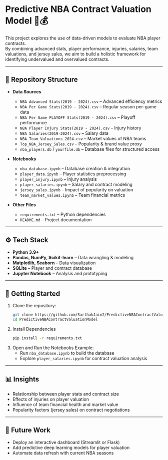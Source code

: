 # Predictive NBA Contract Valuation Model 🏀💰

This project explores the use of data-driven models to evaluate NBA player contracts.  
By combining advanced stats, player performance, injuries, salaries, team valuations, and jersey sales, we aim to build a holistic framework for identifying undervalued and overvalued contracts.

---

## 📂 Repository Structure

- **Data Sources**
  - `NBA Advanced Stats(2019 - 2024).csv` – Advanced efficiency metrics
  - `NBA Per Game Stats(2019 - 2024).csv` – Regular season per-game data
  - `NBA Per Game PLAYOFF Stats(2019 - 2024).csv` – Playoff performance
  - `NBA Player Injury Stats(2019 - 2024).csv` – Injury history
  - `NBA Salaries(2019-2024).csv` – Salary data
  - `NBA_Team_Valuations_2024.csv` – Market values of NBA teams
  - `Top_NBA_Jersey_Sales.csv` – Popularity & brand value proxy
  - `nba_players.db` / `yourfile.db` – Database files for structured access

- **Notebooks**
  - `nba_database.ipynb` – Database creation & integration
  - `player_data.ipynb` – Player statistics preprocessing
  - `player_injury.ipynb` – Injury analysis
  - `player_salaries.ipynb` – Salary and contract modeling
  - `jersey_sales.ipynb` – Impact of popularity on valuation
  - `team_market_values.ipynb` – Team financial metrics

- **Other Files**
  - `requirements.txt` – Python dependencies
  - `README.md` – Project documentation

---

## ⚙️ Tech Stack

- **Python 3.9+**
- **Pandas, NumPy, Scikit-learn** – Data wrangling & modeling
- **Matplotlib, Seaborn** – Data visualization
- **SQLite** – Player and contract database
- **Jupyter Notebook** – Analysis and prototyping

---

## 🚀 Getting Started

1. Clone the repository:
   ```bash
   git clone https://github.com/SarthakJain2/PredictiveNBAContractValuationModel.git
   cd PredictiveNBAContractValuationModel
2. Install Dependencies
    ```bash
    pip install -r requirements.txt
3. Open and Run the Notebooks
Example:  
    - Run `nba_database.ipynb` to build the database  
    - Explore `player_salaries.ipynb` for contract valuation analysis  

---

## 📊 Insights

- Relationship between player stats and contract size  
- Effects of injuries on player valuation  
- Influence of team financial health and market value  
- Popularity factors (jersey sales) on contract negotiations  

---

## 🌟 Future Work

- Deploy an interactive dashboard (Streamlit or Flask)  
- Add predictive deep learning models for player valuation  
- Automate data refresh with current NBA seasons  
